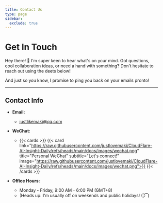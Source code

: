 ```yaml
---
title: Contact Us
type: page
sidebar:
  exclude: true
---
```

# Get In Touch

Hey there! 👋 I'm super keen to hear what's on your mind. Got questions, cool collaboration ideas, or need a hand with something? Don't hesitate to reach out using the deets below!

And just so you know, I promise to ping you back on your emails pronto!

---

## **Contact Info**

*   **Email:**
    *   [justlikemaki@qq.com](mailto:justlikemaki@qq.com)

*   **WeChat:**
    *   {{< cards >}}
        {{< card link="https://raw.githubusercontent.com/justlovemaki/CloudFlare-AI-Insight-Daily/refs/heads/main/docs/images/wechat.png" title="Personal WeChat" subtitle="Let's connect!" image="https://raw.githubusercontent.com/justlovemaki/CloudFlare-AI-Insight-Daily/refs/heads/main/docs/images/wechat.png">}}
        {{< /cards >}}

*   **Office Hours:**
    *   Monday - Friday, 9:00 AM - 6:00 PM (GMT+8)
    *   (Heads up: I'm usually off on weekends and public holidays! 😴)